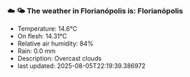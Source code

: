 ### ☁️ 🌤️  The weather in Florianópolis is: Florianópolis

- Temperature: 14.6°C
- On flesh: 14.31°C
- Relative air humidity: 84%
- Rain: 0.0 mm
- Description: Overcast clouds
- last updated: 2025-08-05T22:19:39.386972
